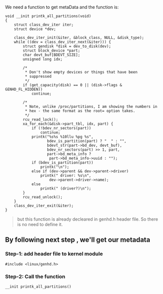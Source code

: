 We need a function to get metaData and the function is:
```
void __init printk_all_partitions(void)
{
	struct class_dev_iter iter;
	struct device *dev;

	class_dev_iter_init(&iter, &block_class, NULL, &disk_type);
	while ((dev = class_dev_iter_next(&iter))) {
		struct gendisk *disk = dev_to_disk(dev);
		struct block_device *part;
		char devt_buf[BDEVT_SIZE];
		unsigned long idx;

		/*
		 * Don't show empty devices or things that have been
		 * suppressed
		 */
		if (get_capacity(disk) == 0 || (disk->flags & GENHD_FL_HIDDEN))
			continue;

		/*
		 * Note, unlike /proc/partitions, I am showing the numbers in
		 * hex - the same format as the root= option takes.
		 */
		rcu_read_lock();
		xa_for_each(&disk->part_tbl, idx, part) {
			if (!bdev_nr_sectors(part))
				continue;
			printk("%s%s %10llu %pg %s",
			       bdev_is_partition(part) ? "  " : "",
			       bdevt_str(part->bd_dev, devt_buf),
			       bdev_nr_sectors(part) >> 1, part,
			       part->bd_meta_info ?
					part->bd_meta_info->uuid : "");
			if (bdev_is_partition(part))
				printk("\n");
			else if (dev->parent && dev->parent->driver)
				printk(" driver: %s\n",
					dev->parent->driver->name);
			else
				printk(" (driver?)\n");
		}
		rcu_read_unlock();
	}
	class_dev_iter_exit(&iter);
}
```
> but this function is already decleared in genhd.h header file. So there is no need to define it.

## By following next step , we'll get our metadata

### Step-1: add header file to kernel module
```
#include <linux/genhd.h>
```
### Step-2: Call the function
```
__init printk_all_partitions()
```



